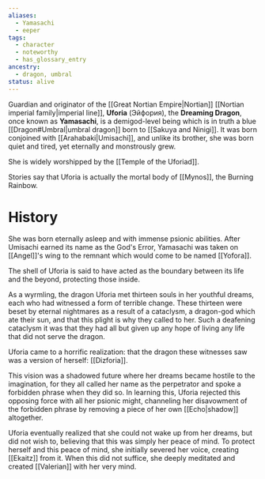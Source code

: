 ```yaml
---
aliases:
  - Yamasachi
  - eeper
tags:
  - character
  - noteworthy
  - has_glossary_entry
ancestry:
  - dragon, umbral
status: alive
---
```

Guardian and originator of the [[Great Nortian Empire|Nortian]] [[Nortian imperial family|imperial line]], **Uforia** (Эйфория), the **Dreaming Dragon**, once known as **Yamasachi**, is a demigod-level being which is in truth a blue [[Dragon#Umbral|umbral dragon]] born to [[Sakuya and Ninigi]]. It was born conjoined with [[Arahabaki|Umisachi]], and unlike its brother, she was born quiet and tired, yet eternally and monstrously grew. 

She is widely worshipped by the [[Temple of the Uforiad]].

Stories say that Uforia is actually the mortal body of [[Mynos]], the Burning Rainbow.

# History
She was born eternally asleep and with immense psionic abilities. After Umisachi earned its name as the God's Error, Yamasachi was taken on [[Angel]]'s wing to the remnant which would come to be named [[Yofora]].

The shell of Uforia is said to have acted as the boundary between its life and the beyond, protecting those inside.

As a wyrmling, the dragon Uforia met thirteen souls in her youthful dreams, each who had witnessed a form of terrible change. These thirteen were beset by eternal nightmares as a result of a cataclysm, a dragon-god which ate their sun, and that this plight is why they called to her. Such a deafening cataclysm it was that they had all but given up any hope of living any life that did not serve the dragon.

Uforia came to a horrific realization: that the dragon these witnesses saw was a version of herself: [[Dizforia]].

This vision was a shadowed future where her dreams became hostile to the imagination, for they all called her name as the perpetrator and spoke a forbidden phrase when they did so. In learning this, Uforia rejected this opposing force with all her psionic might, channeling her disavowment of the forbidden phrase by removing a piece of her own [[Echo|shadow]] altogether.

Uforia eventually realized that she could not wake up from her dreams, but did not wish to, believing that this was simply her peace of mind. To protect herself and this peace of mind, she initially severed her voice, creating [[Ekaitz]] from it. When this did not suffice, she deeply meditated and created [[Valerian]] with her very mind.